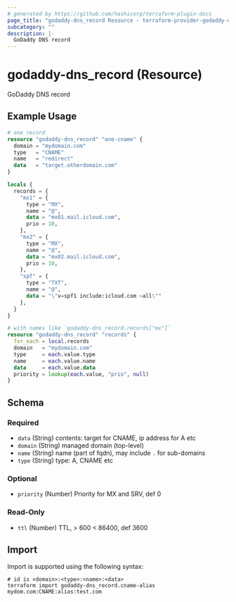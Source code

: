 ```yaml
---
# generated by https://github.com/hashicorp/terraform-plugin-docs
page_title: "godaddy-dns_record Resource - terraform-provider-godaddy-dns"
subcategory: ""
description: |-
  GoDaddy DNS record
---
```


# godaddy-dns_record (Resource)

GoDaddy DNS record

## Example Usage

```terraform
# one record
resource "godaddy-dns_record" "one-cname" {
  domain = "mydomain.com"
  type   = "CNAME"
  name   = "redirect"
  data   = "target.otherdomain.com"
}

locals {
  records = {
    "mx1" = {
      type = "MX",
      name = "@",
      data = "mx01.mail.icloud.com",
      prio = 10,
    },
    "mx2" = {
      type = "MX",
      name = "@",
      data = "mx02.mail.icloud.com",
      prio = 10,
    },
    "spf" = {
      type = "TXT",
      name = "@",
      data = "\"v=spf1 include:icloud.com ~all\""
    },
  }
}

# with names like `godaddy-dns_record.records["mx"]`
resource "godaddy-dns_record" "records" {
  for_each = local.records
  domain   = "mydomain.com"
  type     = each.value.type
  name     = each.value.name
  data     = each.value.data
  priority = lookup(each.value, "prio", null)
}
```

<!-- schema generated by tfplugindocs -->
## Schema

### Required

- `data` (String) contents: target for CNAME, ip address for A etc
- `domain` (String) managed domain (top-level)
- `name` (String) name (part of fqdn), may include `.` for sub-domains
- `type` (String) type: A, CNAME etc

### Optional

- `priority` (Number) Priority for MX and SRV, def 0

### Read-Only

- `ttl` (Number) TTL, > 600 < 86400, def 3600

## Import

Import is supported using the following syntax:

```shell
# id is <domain>:<type>:<name>:<data>
terraform import godaddy-dns_record.cname-alias mydom.com:CNAME:alias:test.com
```
